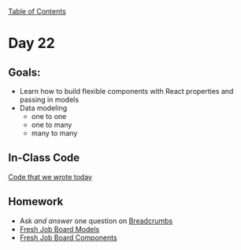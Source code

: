 [Table of Contents](/README.md)

# Day 22

## Goals:
* Learn how to build flexible components with React properties and passing in models
* Data modeling
	* one to one
	* one to many
	* many to many

## In-Class Code
[Code that we wrote today](/notes/day-22/code)

## Homework
* Ask *and answer* one question on [Breadcrumbs](http://tiy.breadcrumbsqa.com/)
* [Fresh Job Board Models](https://github.com/TIY-Austin-Front-End-Engineering/fresh-job-board-models)
* [Fresh Job Board Components](https://github.com/TIY-Austin-Front-End-Engineering/fresh-job-board-components)

<!-- Spend more time, more assignments using regular props (not models) -->